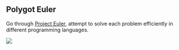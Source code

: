 ## Polygot Euler

Go through [Project Euler](https://projecteuler.net), attempt to solve each problem efficiently in different programming languages.

![](https://projecteuler.net/profile/peterhurford.png)
